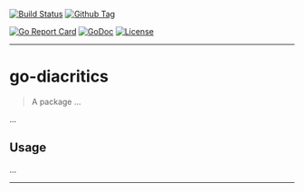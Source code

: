 [![Build Status][travis-image]][travis-url]
[![Github Tag][githubtag-image]][githubtag-url]

[![Go Report Card][goreport-image]][goreport-url]
[![GoDoc][godoc-image]][godoc-url]
[![License][license-image]][license-url]

***

# go-diacritics

> A package ...

...

## Usage

...

***

[travis-image]: https://travis-ci.org/Regis24GmbH/go-diacritics.svg?branch=master
[travis-url]: https://travis-ci.org/Regis24GmbH/go-diacritics

[githubtag-image]: https://img.shields.io/github/tag/Regis24GmbH/go-diacritics.svg?style=flat
[githubtag-url]: https://github.com/Regis24GmbH/go-diacritics

[goreport-image]: https://goreportcard.com/badge/github.com/Regis24GmbH/go-diacritics
[goreport-url]: https://goreportcard.com/report/github.com/Regis24GmbH/go-diacritics

[godoc-image]: https://godoc.org/github.com/Regis24GmbH/go-diacritics?status.svg
[godoc-url]: https://godoc.org/github.com/Regis24GmbH/go-diacritics

[license-image]: https://img.shields.io/github/license/Regis24GmbH/go-diacritics.svg?style=flat
[license-url]: https://github.com/Regis24GmbH/go-diacritics/blob/master/LICENSE
